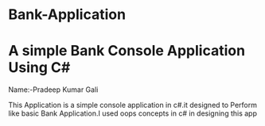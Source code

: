 # Bank-Application
# A simple Bank Console Application Using C# 
Name:-Pradeep Kumar Gali

This Application is a simple console application in c#.it designed to Perform like basic Bank Application.I used oops concepts in c#  in designing this app 
